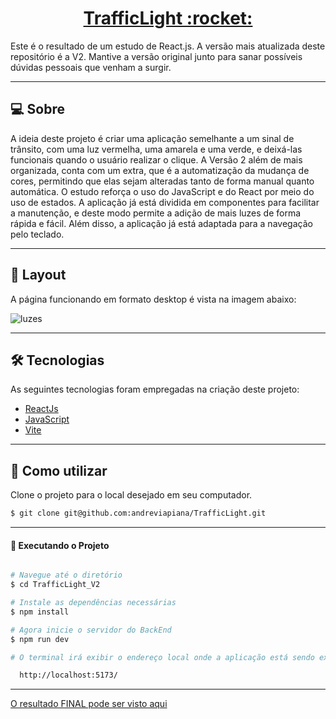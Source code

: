 <p align="center">
  <h1 align="center"><a href="https://tr4fficlight.netlify.app/">TrafficLight :rocket: </a></h1>
</p>


Este é o resultado de um estudo de React.js.
A versão mais atualizada deste repositório é a V2. Mantive a versão original junto para sanar possíveis dúvidas pessoais que venham a surgir.

___

## 💻 Sobre
A ideia deste projeto é criar uma aplicação semelhante a um sinal de trânsito, com uma luz vermelha, uma amarela e uma verde, e deixá-las funcionais quando o usuário realizar o clique.
A Versão 2 além de mais organizada, conta com um extra, que é a automatização da mudança de cores, permitindo que elas sejam alteradas tanto de forma manual quanto automática.
O estudo reforça o uso do JavaScript e do React por meio do uso de estados.
A aplicação já está dividida em componentes para facilitar a manutenção, e deste modo permite a adição de mais luzes de forma rápida e fácil. Além disso, a aplicação já está adaptada para a navegação pelo teclado.

___

## 🎨 Layout
A página funcionando em formato desktop é vista na imagem abaixo:

![luzes](https://user-images.githubusercontent.com/106932234/209553684-0f0c1999-6ac9-402b-87eb-5a9950364ff1.gif)

___

## 🛠 Tecnologias

As seguintes tecnologias foram empregadas na criação deste projeto:

- [ReactJs](https://reactjs.org)
- [JavaScript](https://developer.mozilla.org/pt-BR/docs/Web/JavaScript)
- [Vite](https://vitejs.dev/)

___

## 🚀 Como utilizar

Clone o projeto para o local desejado em seu computador.

```bash
$ git clone git@github.com:andreviapiana/TrafficLight.git
```
___

#### 🚧 Executando o Projeto
```bash

# Navegue até o diretório
$ cd TrafficLight_V2

# Instale as dependências necessárias
$ npm install

# Agora inicie o servidor do BackEnd
$ npm run dev

# O terminal irá exibir o endereço local onde a aplicação está sendo executada. Basta digitar o mesmo endereço em seu navegador preferido. O endereço usado na criação do projeto foi este:

  http://localhost:5173/
```

___


[O resultado FINAL pode ser visto aqui](https://tr4fficlight.netlify.app/)
